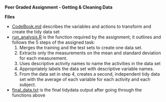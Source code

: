 **Peer Graded Assignment - Getting & Cleaning Data**

**Files**
- [CodeBook.md](https://github.com/jacobnallen/GACD_PeerAssignment/blob/main/CodeBook.MD) describes the variables and actions to transform and create the tidy data set
- [run_analysis.R](https://github.com/jacobnallen/GACD_PeerAssignment/blob/main/run_analysis.R) is the function required by the assignment; it outlines and follows the 5 steps of the assigned task:
  1. Merges the training and the test sets to create one data set.
  2. Extracts only the measurements on the mean and standard deviation for each measurement.
  3. Uses descriptive activity names to name the activities in the data set
  4. Appropriately labels the data set with descriptive variable names.
  5. From the data set in step 4, creates a second, independent tidy data set with the average of each variable for each activity and each subject.
- [final_data.txt](https://github.com/jacobnallen/GACD_PeerAssignment/blob/main/finaldata.txt) is the final tidydata output after going through the functions above
